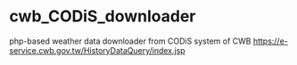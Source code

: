 # cwb_CODiS_downloader
php-based weather data downloader from CODiS system of CWB https://e-service.cwb.gov.tw/HistoryDataQuery/index.jsp
